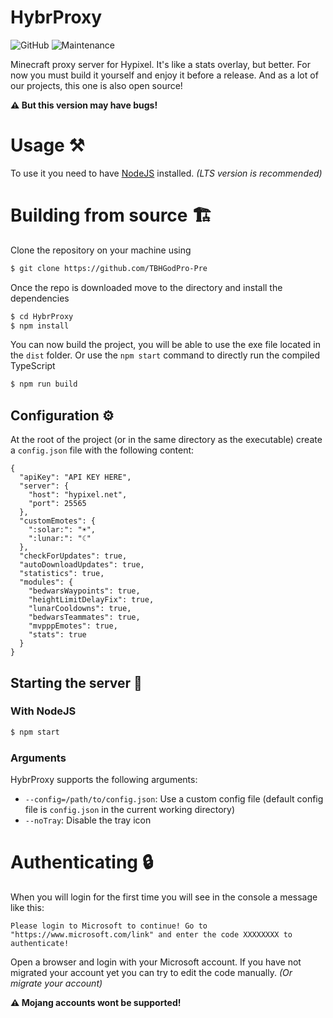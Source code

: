 # HybrProxy

![GitHub](https://img.shields.io/github/license/TBHGodPro/HybrProxy-Pre?style=for-the-badge)
![Maintenance](https://img.shields.io/maintenance/yes/2023?style=for-the-badge)

Minecraft proxy server for Hypixel. It's like a stats overlay, but better. For now you must build it yourself and enjoy it before a release. And as a lot of our projects, this one is also open source!

**⚠️ But this version may have bugs!**

# Usage ⚒️

To use it you need to have [NodeJS](https://nodejs.org/en/) installed. _(LTS version is recommended)_

# Building from source 🏗️

Clone the repository on your machine using

```bash
$ git clone https://github.com/TBHGodPro-Pre
```

Once the repo is downloaded move to the directory and install the dependencies

```bash
$ cd HybrProxy
$ npm install
```

You can now build the project, you will be able to use the exe file located in the `dist` folder. Or use the `npm start` command to directly run the compiled TypeScript

```bash
$ npm run build
```

## Configuration ⚙️

At the root of the project (or in the same directory as the executable) create a `config.json` file with the following content:

<!-- prettier-ignore-start -->
```json5
{
  "apiKey": "API KEY HERE",
  "server": {
    "host": "hypixel.net",
    "port": 25565
  },
  "customEmotes": {
    ":solar:": "☀",
    ":lunar:": "☾"
  },
  "checkForUpdates": true,
  "autoDownloadUpdates": true,
  "statistics": true,
  "modules": {
    "bedwarsWaypoints": true,
    "heightLimitDelayFix": true,
    "lunarCooldowns": true,
    "bedwarsTeammates": true,
    "mvpppEmotes": true,
    "stats": true
  }
}
```
<!-- prettier-ignore-end -->

## Starting the server 🚀

### With NodeJS

```bash
$ npm start
```

### Arguments

HybrProxy supports the following arguments:

- `--config=/path/to/config.json`: Use a custom config file (default config file is `config.json` in the current working directory)
- `--noTray`: Disable the tray icon

# Authenticating 🔒

When you will login for the first time you will see in the console a message like this:

```
Please login to Microsoft to continue! Go to "https://www.microsoft.com/link" and enter the code XXXXXXXX to authenticate!
```

Open a browser and login with your Microsoft account.
If you have not migrated your account yet you can try to edit the code manually. _(Or migrate your account)_

**⚠️ Mojang accounts wont be supported!**
